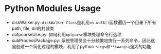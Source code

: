 Python Modules Usage
===

- diskWalker.py: `diskWalker Class`是利用`os.walk()`函数遍历一个目录下所有path, file, dir的封装类
- optpoarseUse.py: 如何利用`optparse`模块处理命令行选项
- subProcessPackage.py: 系统管理员会十分频繁地执行一系列命令，因此这里创建一个简化过程的模块，利用了python `*args`和`**kwargsq`强大的功能

